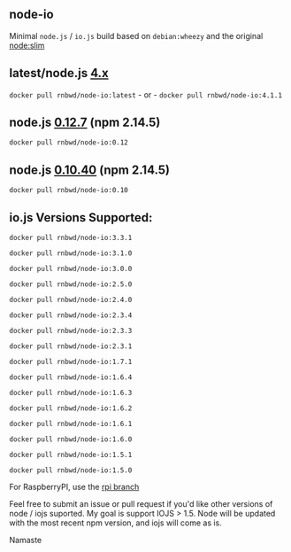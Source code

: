 node-io
----

Minimal `node.js` / `io.js` build based on `debian:wheezy` and the original [node:slim](https://github.com/docker-library/node/blob/master/0.10/slim/Dockerfile)

## latest/node.js [4.x](https://github.com/nodejs/node/blob/master/CHANGELOG.md)

`docker pull rnbwd/node-io:latest` - or - `docker pull rnbwd/node-io:4.1.1`

## node.js [0.12.7](http://blog.nodejs.org/2015/07/10/node-v0-12-7-stable/) (npm 2.14.5)

`docker pull rnbwd/node-io:0.12`

## node.js [0.10.40](http://blog.nodejs.org/2015/07/09/node-v0-10-40-maintenance/) (npm 2.14.5)

`docker pull rnbwd/node-io:0.10`

## io.js Versions Supported:

`docker pull rnbwd/node-io:3.3.1`

`docker pull rnbwd/node-io:3.1.0`

`docker pull rnbwd/node-io:3.0.0`

`docker pull rnbwd/node-io:2.5.0`

`docker pull rnbwd/node-io:2.4.0`

`docker pull rnbwd/node-io:2.3.4`

`docker pull rnbwd/node-io:2.3.3`

`docker pull rnbwd/node-io:2.3.1`

`docker pull rnbwd/node-io:1.7.1`

`docker pull rnbwd/node-io:1.6.4`

`docker pull rnbwd/node-io:1.6.3`

`docker pull rnbwd/node-io:1.6.2`

`docker pull rnbwd/node-io:1.6.1`

`docker pull rnbwd/node-io:1.6.0`

`docker pull rnbwd/node-io:1.5.1`

`docker pull rnbwd/node-io:1.5.0`

For RaspberryPI, use the [rpi branch](https://github.com/RnbWd/node-io/tree/rpi)

Feel free to submit an issue or pull request if you'd like other versions of node / iojs suported. My goal is support IOJS > 1.5. Node will be updated with the most recent npm version, and iojs will come as is.

Namaste

